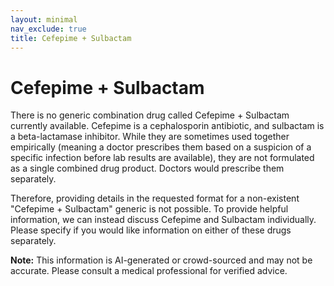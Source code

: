 ```yaml
---
layout: minimal
nav_exclude: true
title: Cefepime + Sulbactam
---
```


# Cefepime + Sulbactam

There is no generic combination drug called Cefepime + Sulbactam currently available.  Cefepime is a cephalosporin antibiotic, and sulbactam is a beta-lactamase inhibitor. While they are sometimes used together empirically (meaning a doctor prescribes them based on a suspicion of a specific infection before lab results are available), they are not formulated as a single combined drug product.  Doctors would prescribe them separately.


Therefore, providing details in the requested format for a non-existent "Cefepime + Sulbactam" generic is not possible.  To provide helpful information, we can instead discuss Cefepime and Sulbactam individually.  Please specify if you would like information on either of these drugs separately.


**Note:** This information is AI-generated or crowd-sourced and may not be accurate. Please consult a medical professional for verified advice.